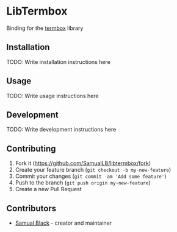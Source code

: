 # LibTermbox

Binding for the [termbox](https://github.com/nsf/termbox) library

## Installation

TODO: Write installation instructions here

## Usage

TODO: Write usage instructions here

## Development

TODO: Write development instructions here

## Contributing

1. Fork it (<https://github.com/SamualLB/libtermbox/fork>)
2. Create your feature branch (`git checkout -b my-new-feature`)
3. Commit your changes (`git commit -am 'Add some feature'`)
4. Push to the branch (`git push origin my-new-feature`)
5. Create a new Pull Request

## Contributors

- [Samual Black](https://github.com/SamualLB) - creator and maintainer
